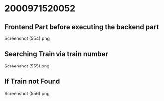 # 2000971520052
## Frontend Part before executing the backend part
Screenshot (554).png
## Searching Train via train number
Screenshot (555).png
## If Train not Found
Screenshot (556).png